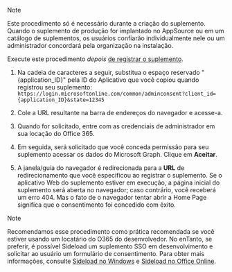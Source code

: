 
> [!NOTE]
> Este procedimento só é necessário durante a criação do suplemento. Quando o suplemento de produção for implantado no AppSource ou em um catálogo de suplementos, os usuários confiarão individualmente nele ou um administrador concordará pela organização na instalação.

Execute este procedimento *depois* [de registrar o suplemento](../develop/register-sso-add-in-aad-v2.md).

1. Na cadeia de caracteres a seguir, substitua o espaço reservado "{application_ID}" pela ID do Aplicativo que você copiou quando registrou seu suplemento:  `https://login.microsoftonline.com/common/adminconsent?client_id={application_ID}&state=12345`

1. Cole a URL resultante na barra de endereços do navegador e acesse-a.

1. Quando for solicitado, entre com as credenciais de administrador em sua locação do Office 365.

1. Em seguida, será solicitado que você conceda permissão para seu suplemento acessar os dados do Microsoft Graph. Clique em **Aceitar**.

1. A janela/guia do navegador é redirecionada para a **URL** de redirecionamento que você especificou ao registrar o suplemento. Se o aplicativo Web do suplemento estiver em execução, a página inicial do suplemento será aberta no navegador; caso contrário, você receberá um erro 404. Mas o fato de o navegador tentar abrir a Home Page significa que o consentimento foi concedido com êxito.

>[!NOTE]
>Recomendamos esse procedimento como prática recomendada se você estiver usando um locatário do O365 do desenvolvedor. No enTanto, se preferir, é possível Sideload um suplemento SSO em desenvolvimento e solicitar ao usuário um formulário de consentimento. Para obter mais informações, consulte [Sideload no Windows](/office/dev/add-ins/testing/create-a-network-shared-folder-catalog-for-task-pane-and-content-add-ins) e [Sideload no Office Online](/office/dev/add-ins/testing/sideload-office-add-ins-for-testing).
